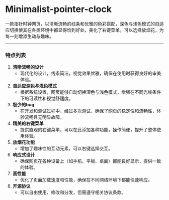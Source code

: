 # Minimalist-pointer-clock
一款指针时钟网页，以清晰流畅的线条和优雅的色彩搭配，深色与浅色模式的自适应切换使其在各类环境中都显得恰到好处，美化了右键菜单，可以选择放烟花，为每一刻增添生动与趣味。

---

### 特点列表
1. **清晰流畅的设计**
   - 现代化的设计，线条简洁，视觉效果优雅，确保在使用时获得良好的审美体验。
2. **自适应深色与浅色模式**
   - 根据系统设置，网页能够自动切换深色与浅色模式，增强在不同光线条件下的可读性和视觉舒适度。
3. **极少的bug**
   - 在开发和测试过程中，经过多次测试，确保了网页的稳定性和流畅性，体验流畅且无明显故障。
4. **精美的右键菜单**
   - 提供直观的右键菜单，可以在此添加各种功能，操作简便，提升了整体使用体验。
5. **放烟花功能**
   - 增加了趣味性的互动元素，可以右键选择交互。
6. **响应式设计**
   - 确保网页在各种设备上（如手机、平板、桌面）都能良好显示，提供一致的体验。
7. **高性能**
   - 优化了页面加载速度和性能，确保在不同网络环境下都能快速响应。
8. **开源协议**
   - 可以自由使用、修改和分发，但需遵守相关协议条款。
